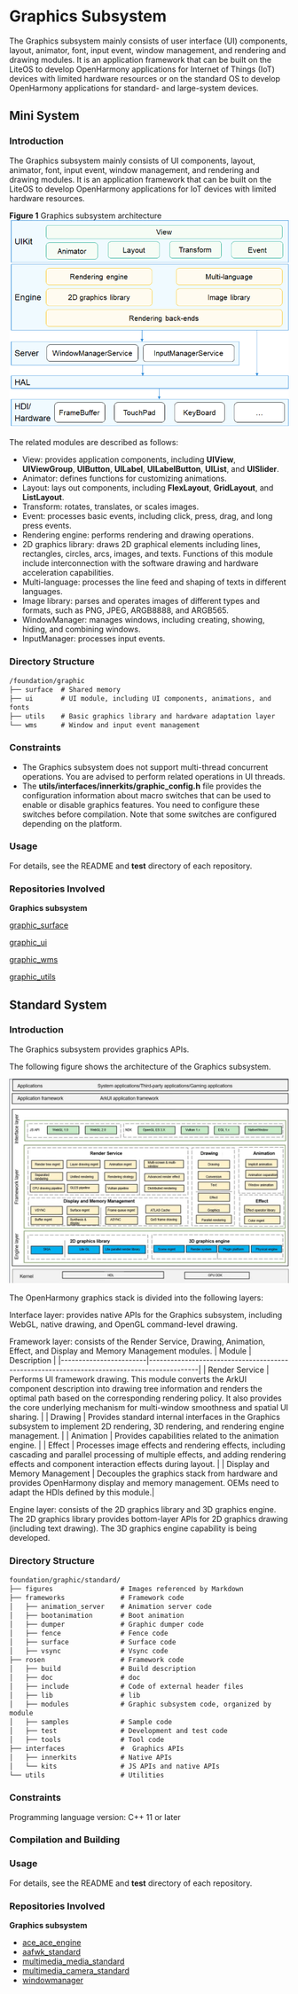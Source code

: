# Graphics Subsystem


The Graphics subsystem mainly consists of user interface (UI) components, layout, animator, font, input event, window management, and rendering and drawing modules. It is an application framework that can be built on the LiteOS to develop OpenHarmony applications for Internet of Things (IoT) devices with limited hardware resources or on the standard OS to develop OpenHarmony applications for standard- and large-system devices.

## Mini System

### Introduction

The Graphics subsystem mainly consists of UI components, layout, animator, font, input event, window management, and rendering and drawing modules. It is an application framework that can be built on the LiteOS to develop OpenHarmony applications for IoT devices with limited hardware resources.

**Figure 1** Graphics subsystem architecture 
![](figures/graphics-subsystem-architecture.png "graphics subsystem architecture")

The related modules are described as follows:

-   View: provides application components, including **UIView**, **UIViewGroup**, **UIButton**, **UILabel**, **UILabelButton**, **UIList**, and **UISlider**.
-   Animator: defines functions for customizing animations.
-   Layout: lays out components, including **FlexLayout**, **GridLayout**, and **ListLayout**.
-   Transform: rotates, translates, or scales images.
-   Event: processes basic events, including click, press, drag, and long press events.
-   Rendering engine: performs rendering and drawing operations.
-   2D graphics library: draws 2D graphical elements including lines, rectangles, circles, arcs, images, and texts. Functions of this module include interconnection with the software drawing and hardware acceleration capabilities.
-   Multi-language: processes the line feed and shaping of texts in different languages.
-   Image library: parses and operates images of different types and formats, such as PNG, JPEG, ARGB8888, and ARGB565.
-   WindowManager: manages windows, including creating, showing, hiding, and combining windows.
-   InputManager: processes input events.

### Directory Structure

```
/foundation/graphic
├── surface  # Shared memory
├── ui       # UI module, including UI components, animations, and fonts
├── utils    # Basic graphics library and hardware adaptation layer
└── wms      # Window and input event management
```

### Constraints

-   The Graphics subsystem does not support multi-thread concurrent operations. You are advised to perform related operations in UI threads.
-   The **utils/interfaces/innerkits/graphic\_config.h** file provides the configuration information about macro switches that can be used to enable or disable graphics features. You need to configure these switches before compilation. Note that some switches are configured depending on the platform.

### Usage

For details, see the README and **test** directory of each repository.

### Repositories Involved

**Graphics subsystem**

[graphic\_surface](https://gitee.com/openharmony/graphic_surface)

[graphic\_ui](https://gitee.com/openharmony/graphic_ui)

[graphic\_wms](https://gitee.com/openharmony/graphic_wms)

[graphic\_utils](https://gitee.com/openharmony/graphic_utils)

## Standard System

### Introduction

The Graphics subsystem provides graphics APIs.

The following figure shows the architecture of the Graphics subsystem.

![Graphics subsystem architecture](figures/graphic_rosen_architecture.jpg)

The OpenHarmony graphics stack is divided into the following layers:

Interface layer: provides native APIs for the Graphics subsystem, including WebGL, native drawing, and OpenGL command-level drawing.

Framework layer: consists of the Render Service, Drawing, Animation, Effect, and Display and Memory Management modules.
| Module                    | Description                                                                                      |
|------------------------|--------------------------------------------------------------------------------------------|
| Render Service | Performs UI framework drawing. This module converts the ArkUI component description into drawing tree information and renders the optimal path based on the corresponding rendering policy. It also provides the core underlying mechanism for multi-window smoothness and spatial UI sharing.      |
| Drawing          | Provides standard internal interfaces in the Graphics subsystem to implement 2D rendering, 3D rendering, and rendering engine management.                                               |
| Animation        | Provides capabilities related to the animation engine.                                                                              |
| Effect           | Processes image effects and rendering effects, including cascading and parallel processing of multiple effects, and adding rendering effects and component interaction effects during layout.                              |
| Display and Memory Management               | Decouples the graphics stack from hardware and provides OpenHarmony display and memory management. OEMs need to adapt the HDIs defined by this module.|

Engine layer: consists of the 2D graphics library and 3D graphics engine. The 2D graphics library provides bottom-layer APIs for 2D graphics drawing (including text drawing). The 3D graphics engine capability is being developed.


### Directory Structure

```
foundation/graphic/standard/
├── figures                 # Images referenced by Markdown
├── frameworks              # Framework code
│   ├── animation_server    # Animation server code
│   ├── bootanimation       # Boot animation
│   ├── dumper              # Graphic dumper code
│   ├── fence               # Fence code
│   ├── surface             # Surface code
│   ├── vsync               # Vsync code
├── rosen                   # Framework code
│   ├── build               # Build description
│   ├── doc                 # doc
│   ├── include             # Code of external header files
│   ├── lib                 # lib
│   ├── modules             # Graphic subsystem code, organized by module
│   ├── samples             # Sample code
│   ├── test                # Development and test code
│   ├── tools               # Tool code
├── interfaces              #  Graphics APIs
│   ├── innerkits           # Native APIs
│   └── kits                # JS APIs and native APIs
└── utils                   # Utilities
```

### Constraints

Programming language version: C++ 11 or later

### Compilation and Building

### Usage

For details, see the README and **test** directory of each repository.

### Repositories Involved

**Graphics subsystem**

- [ace_ace_engine](https://gitee.com/openharmony/ace_ace_engine)
- [aafwk_standard](https://gitee.com/openharmony/aafwk_standard)
- [multimedia_media_standard](https://gitee.com/openharmony/multimedia_media_standard)
- [multimedia_camera_standard](https://gitee.com/openharmony/multimedia_camera_standard)
- [windowmanager](https://gitee.com/openharmony/windowmanager)
